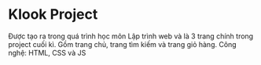 # Klook Project
Được tạo ra trong quá trình học môn Lập trình web và là 3 trang chính trong project cuối kì.
Gồm trang chủ, trang tìm kiếm và trang giỏ hàng.
Công nghệ: HTML, CSS và JS
